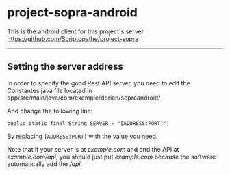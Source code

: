 # project-sopra-android
This is the android client for this project's server : https://github.com/Scriptopathe/project-sopra

--------------------------
Setting the server address
--------------------------

In order to specify the good Rest API server, you need to edit the Constantes.java file located in app/src/main/java/com/example/dorian/sopraandroid/

And change the following line:

    public static final String SERVER = "[ADDRESS:PORT]";

By replacing `[ADDRESS:PORT]` with the value you need.

Note that if your server is at *example.com* and and the API at *example.com/api*, you should just put *example.com* because the software automatically add the */api*.
